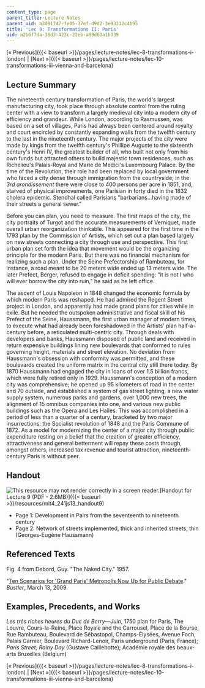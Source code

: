 ```yaml
---
content_type: page
parent_title: Lecture Notes
parent_uid: a3d91747-fe05-37ef-d9d2-3e93312c4b95
title: 'Lec 9: Transformations II: Paris'
uid: a2b6f7da-38d3-423c-22eb-a89d63a1b339
---
```


[« Previous]({{< baseurl >}}/pages/lecture-notes/lec-8-transformations-i-london) | [Next »]({{< baseurl >}}/pages/lecture-notes/lec-10-transformations-iii-vienna-and-barcelona)

Lecture Summary
---------------

The nineteenth century transformation of Paris, the world's largest manufacturing city, took place through absolute control from the ruling center with a view to transform a largely medieval city into a modern city of efficiency and grandeur. While London, according to Rasmussen, was based on a set of villages, Paris had always been centered around royalty and court encircled by constantly expanding walls from the twelfth century to the last in the nineteenth century. The major projects of the city were made by kings from the twelfth century's Phillipe Auguste to the sixteenth century's Henri IV, the greatest builder of all, who built not only from his own funds but attracted others to build majestic town residences, such as Richelieu's Palais-Royal and Marie de Medici's Luxembourg Palace. By the time of the Revolution, their role had been replaced by local government who faced a city dense through immigration from the countryside; in the _3rd arondissement_ there were close to 400 persons per acre in 1851, and, starved of physical improvements, one Parisian in forty died in the 1832 cholera epidemic. Stendhal called Parisians "barbarians…having made of their streets a general sewer."

Before you can plan, you need to measure. The first maps of the city, the city portraits of Turgot and the accurate measurements of Verniquet, made overall urban reorganization thinkable. This appeared for the first time in the 1793 plan by the Commission of Artists, which set out a plan based largely on new streets connecting a city through use and perspective. This first urban plan set forth the idea that movement would be the organizing principle for the modern Paris. But there was no financial mechanism for realizing such a plan. Under the Seine Prefectorship of Rambuteau, for instance, a road meant to be 20 meters wide ended up 13 meters wide. The later Prefect, Berger, refused to engage in deficit spending: "it is not I who will ever borrow the city into ruin," he said as he left office.

The ascent of Louis Napoleon in 1848 changed the economic formula by which modern Paris was reshaped. He had admired the Regent Street project in London, and apparently had made grand plans for cities while in exile. But he needed the outspoken administrative and fiscal skill of his Prefect of the Seine, Haussmann, the first urban manager of modern times, to execute what had already been foreshadowed in the Artists' plan half-a-century before, a reticulated multi-centric city. Through deals with developers and banks, Haussmann disposed of public land and received in return expensive buildings lining new boulevards that conformed to rules governing height, materials and street elevation. No deviation from Haussmann's obsession with conformity was permitted, and these boulevards created the uniform matrix in the central city still there today. By 1870 Haussmann had engaged the city in loans of over 1.5 billion francs, which were fully retired only in 1929. Haussmann's conception of a modern city was comprehensive; he opened up 95 kilometers of road in the center and 70 outside, and established a system of gas street lighting, a new water supply system, numerous parks and gardens, over 1,000 new trees, the alignment of 15 omnibus companies into one, and various new public buildings such as the Opera and Les Halles. This was accomplished in a period of less than a quarter of a century, bracketed by two major insurrections: the Socialist revolution of 1848 and the Paris Commune of 1872. As a model for modernizing the center of a major city through public expenditure resting on a belief that the creation of greater efficiency, attractiveness and general betterment will repay these costs through, amongst others, increased tax revenue and tourist attraction, nineteenth-century Paris is without peer.

Handout
-------

![This resource may not render correctly in a screen reader.](/images/inacessible.gif)[Handout for Lecture 9 (PDF - 2.6MB)]({{< baseurl >}}/resources/mit4_241js13_handout9)

*   Page 1: Development in Pairs from the seventeenth to nineteenth century
*   Page 2: Network of streets implemented, thick and inherited streets, thin (Georges-Eugène Haussmann)

Referenced Texts
----------------

Fig. 4 from Debord, Guy. "The Naked City." 1957.

"[Ten Scenarios for 'Grand Paris' Metropolis Now Up for Public Debate](http://www.bustler.net/index.php/article/ten_scenarios_for_grand_paris_metropolis_now_up_for_public_debate/)." _Bustler_, March 13, 2009.

Examples, Precedents, and Works
-------------------------------

_Les très riches heures du Duc de Berry—Juin_, 1750 plan for Paris, The Louvre, Cours-la-Reine, Place Royale and the Carrousel, Place de la Bourse, Rue Rambuteau, Boulevard de Sébastopol, Champs-Élysées, Avenue Foch, Palais Garnier, Boulevard Richard-Lenoir, Paris underground (Paris, France); _Paris Street; Rainy Day_ (Gustave Caillebotte); Académie royale des beaux-arts Bruxelles (Belgium)

[« Previous]({{< baseurl >}}/pages/lecture-notes/lec-8-transformations-i-london) | [Next »]({{< baseurl >}}/pages/lecture-notes/lec-10-transformations-iii-vienna-and-barcelona)